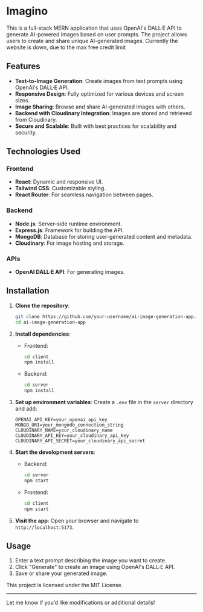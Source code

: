 # Imagino

This is a full-stack MERN application that uses OpenAI's DALL·E API to generate AI-powered images based on user prompts. The project allows users to create and share unique AI-generated images. Currently the website is down, due to the max free credit limit

## Features

- **Text-to-Image Generation**: Create images from text prompts using OpenAI's DALL·E API.
- **Responsive Design**: Fully optimized for various devices and screen sizes.
- **Image Sharing**: Browse and share AI-generated images with others.
- **Backend with Cloudinary Integration**: Images are stored and retrieved from Cloudinary.
- **Secure and Scalable**: Built with best practices for scalability and security.

## Technologies Used

### Frontend
- **React**: Dynamic and responsive UI.
- **Tailwind CSS**: Customizable styling.
- **React Router**: For seamless navigation between pages.

### Backend
- **Node.js**: Server-side runtime environment.
- **Express.js**: Framework for building the API.
- **MongoDB**: Database for storing user-generated content and metadata.
- **Cloudinary**: For image hosting and storage.

### APIs
- **OpenAI DALL·E API**: For generating images.

## Installation

1. **Clone the repository**:
   ```bash
   git clone https://github.com/your-username/ai-image-generation-app.git
   cd ai-image-generation-app
   ```

2. **Install dependencies**:
   - Frontend:
     ```bash
     cd client
     npm install
     ```
   - Backend:
     ```bash
     cd server
     npm install
     ```

3. **Set up environment variables**:
   Create a `.env` file in the `server` directory and add:
   ```env
   OPENAI_API_KEY=your_openai_api_key
   MONGO_URI=your_mongodb_connection_string
   CLOUDINARY_NAME=your_cloudinary_name
   CLOUDINARY_API_KEY=your_cloudinary_api_key
   CLOUDINARY_API_SECRET=your_cloudinary_api_secret
   ```

4. **Start the development servers**:
   - Backend:
     ```bash
     cd server
     npm start
     ```
   - Frontend:
     ```bash
     cd client
     npm start
     ```

5. **Visit the app**:
   Open your browser and navigate to `http://localhost:5173`.

## Usage

1. Enter a text prompt describing the image you want to create.
2. Click "Generate" to create an image using OpenAI's DALL·E API.
3. Save or share your generated image.


This project is licensed under the MIT License.

---

Let me know if you’d like modifications or additional details!

